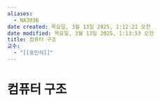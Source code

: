```yaml
---
aliases:
  - NA3036
date created: 목요일, 3월 13일 2025, 1:12:21 오전
date modified: 목요일, 3월 13일 2025, 1:13:53 오전
title: 컴퓨터 구조
교수:
  - "[[송인식]]"
---
```


# 컴퓨터 구조
